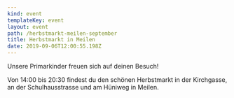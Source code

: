 ```yaml
---
kind: event
templateKey: event
layout: event
path: /herbstmarkt-meilen-september
title: Herbstmarkt in Meilen
date: 2019-09-06T12:00:55.198Z
---
```

Unsere Primarkinder freuen sich auf deinen Besuch!

Von 14:00 bis 20:30 findest du den schönen Herbstmarkt in der Kirchgasse, an der Schulhausstrasse und am Hüniweg in Meilen.

